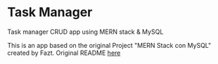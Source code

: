 # Task Manager

Task manager CRUD app using MERN stack & MySQL

This is an app based on the original Project "MERN Stack con MySQL" created by Fazt. Original README [here](https://github.com/fazt/mern-mysql-crud)
